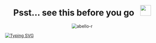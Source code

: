 <h1 align="center"><b>Psst... see this before you go</b>
&nbsp;
<img src="https://i.giphy.com/media/v1.Y2lkPTc5MGI3NjExMGVyNWF1ZGRjaWpldWxxcG9vZmlsNHg1aGthcmdqNXhieGZ0djJneCZlcD12MV9pbnRlcm5hbF9naWZfYnlfaWQmY3Q9ZQ/VDNDX5BhKKz0YsJkl0/giphy.gif" width="35"></h1>

<p align="center"> 
  <img src="https://komarev.com/ghpvc/?username=abello-r&label=Profile%20views&color=0e75b6&style=flat" alt="abello-r" /> 
</p>

<a href="https://git.io/typing-svg"><img src="https://readme-typing-svg.demolab.com?font=Avenir&weight=600&size=35&duration=2000&pause=1000&random=false&width=100%lines=I+create+digital+solutions;Automate+tasks+efficiently;Develop+AI-driven+bots;Created+AI-powered+applications" alt="Typing SVG" /></a>
